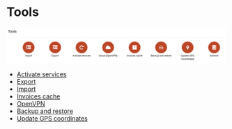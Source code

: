 Tools
=====

![icon](icon.png)

* [Activate services](configurations/tools/activate_services/activate_services.md)
* [Export](configurations/tools/export//export.md)
* [Import](configurations/tools/import/import.md)
* [Invoices cache](configurations/tools/invoices_cache/invoices_cache.md)
* [OpenVPN](configurations/tools/VPN/openvpn.md)
* [Backup and restore](configurations/tools/backup_restore/backup_restore.md)
* [Update GPS coordinates](configurations/tools/gps/gps.md)
